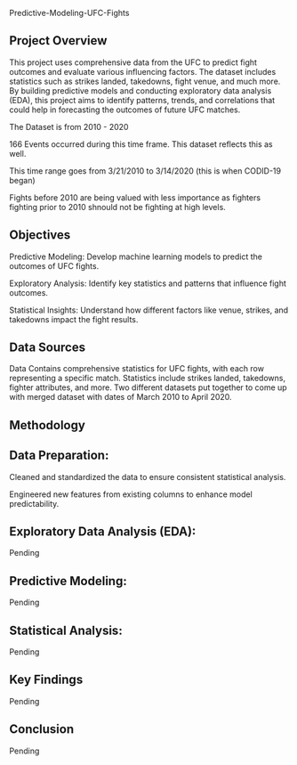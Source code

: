 Predictive-Modeling-UFC-Fights

## Project Overview

This project uses comprehensive data from the UFC to predict fight outcomes and evaluate various influencing factors. The dataset includes statistics such as strikes landed, takedowns, fight venue, and much more. By building predictive models and conducting exploratory data analysis (EDA), this project aims to identify patterns, trends, and correlations that could help in forecasting the outcomes of future UFC matches.

The Dataset is from 2010 - 2020

166 Events occurred during this time frame. This dataset reflects this as well. 

This time range goes from 3/21/2010 to 3/14/2020 (this is when CODID-19 began)

Fights before 2010 are being valued with less importance as fighters fighting prior to 2010 shnould not be fighting at high levels. 

## Objectives

Predictive Modeling: Develop machine learning models to predict the outcomes of UFC fights.

Exploratory Analysis: Identify key statistics and patterns that influence fight outcomes.

Statistical Insights: Understand how different factors like venue, strikes, and takedowns impact the fight results.

## Data Sources

Data Contains comprehensive statistics for UFC fights, with each row representing a specific match. Statistics include strikes landed, takedowns, fighter attributes, and more.
Two different datasets put together to come up with merged dataset with dates of March 2010 to April 2020.

## Methodology

## Data Preparation:

Cleaned and standardized the data to ensure consistent statistical analysis.

Engineered new features from existing columns to enhance model predictability.

## Exploratory Data Analysis (EDA):

Pending

## Predictive Modeling:

Pending

## Statistical Analysis:

Pending

## Key Findings

Pending

## Conclusion

Pending

